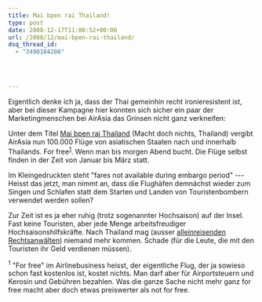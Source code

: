 ```yaml
---
title: Mai bpen rai Thailand!
type: post
date: 2008-12-17T11:00:52+00:00
url: /2008/12/mai-bpen-rai-thailand/
dsq_thread_id:
  - "3490104286"




---
```

Eigentlich denke ich ja, dass der Thai gemeinhin recht ironieresistent ist, aber bei dieser Kampagne hier konnten sich sicher ein paar der Marketingmenschen bei AirAsia das Grinsen nicht ganz verkneifen:

Unter dem Titel [Mai bpen rai Thailand][1] (Macht doch nichts, Thailand) vergibt AirAsia nun 100.000 Flüge von asiatischen Staaten nach und innerhalb Thailands. For free<sup class="footnote"><a href="#fn13184795064949b163999b8">1</a></sup>. Wenn man bis morgen Abend bucht. Die Flüge selbst finden in der Zeit von Januar bis März statt.

Im Kleingedruckten steht "fares not available during embargo period" --- Heisst das jetzt, man nimmt an, dass die Flughäfen demnächst wieder zum Singen und Schlafen statt dem Starten und Landen von Touristenbombern verwendet werden sollen?

Zur Zeit ist es ja eher ruhig (trotz sogenannter Hochsaison) auf der Insel. Fast keine Touristen, aber jede Menge arbeitsfreudiger Hochsaisonshilfskräfte. Nach Thailand mag (ausser [alleinreisenden Rechtsanwälten][2]) niemand mehr kommen. Schade (für die Leute, die mit den Touristen ihr Geld verdienen müssen).

<p id="fn13184795064949b163999b8" class="footnote">
  <sup>1</sup> "For free" im Airlinebusiness heisst, der eigentliche Flug, der ja sowieso schon fast kostenlos ist, kostet nichts. Man darf aber für Airportsteuern und Kerosin und Gebühren bezahlen. Was die ganze Sache nicht mehr ganz for free macht aber doch etwas preiswerter als not for free.
</p>

 [1]: http://www.airasia.comhttps://assets.samui-samui.de/th/en/promotion.jsp?reference=smiling08
 [2]: http://www.lawblog.de/index.php/archives/2008/12/17/sprit-in-flaschen/
